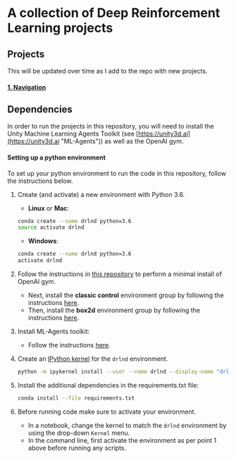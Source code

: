 # A collection of Deep Reinforcement Learning projects

## Projects

This will be updated over time as I add to the repo with new projects.

#### [1. Navigation](navigation/)


## Dependencies

In order to run the projects in this repository, you will need to install the Unity Machine Learning Agents Toolkit (see [https://unity3d.ai](https://unity3d.ai "ML-Agents")) as well as the OpenAI gym.

#### Setting up a python environment

To set up your python environment to run the code in this repository, follow the instructions below.

1. Create (and activate) a new environment with Python 3.6.

	- __Linux__ or __Mac__: 
	```bash
	conda create --name drlnd python=3.6
	source activate drlnd
	```
	- __Windows__: 
	```bash
	conda create --name drlnd python=3.6 
	activate drlnd
	```
	
2. Follow the instructions in [this repository](https://github.com/openai/gym) to perform a minimal install of OpenAI gym.  
	- Next, install the **classic control** environment group by following the instructions [here](https://github.com/openai/gym#classic-control).
	- Then, install the **box2d** environment group by following the instructions [here](https://github.com/openai/gym#box2d).
	
3. Install ML-Agents toolkit:
    - Follow the instructions [here](https://unity3d.ai "ML-Agents").
    
4. Create an [IPython kernel](http://ipython.readthedocs.io/en/stable/install/kernel_install.html) for the `drlnd` environment.  
    ```bash
    python -m ipykernel install --user --name drlnd --display-name "drlnd"
    ```
    
5. Install the additional dependencies in the requirements.txt file:
    ```bash
    conda install --file requirements.txt
    ```
    
6. Before running code make sure to activate your environment.
    - In a notebook, change the kernel to match the `drlnd` environment by using the drop-down `Kernel` menu.
    - In the command line, first activate the environment as per point 1 above before running any scripts.
    
